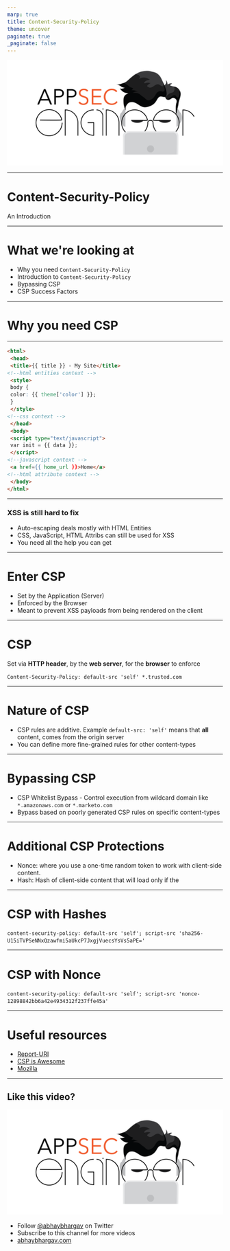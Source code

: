 ```yaml
---
marp: true
title: Content-Security-Policy
theme: uncover
paginate: true
_paginate: false
---
```

![bg contain](img/logo.png)

---
# <!--fit--> Content-Security-Policy

An Introduction

---

# What we're looking at

* Why you need `Content-Security-Policy`
* Introduction to `Content-Security-Policy`
* Bypassing CSP
* CSP Success Factors

---
# <!--fit--> Why you need CSP

---

```html
<html>
 <head>
 <title>{{ title }} - My Site</title>
<!--html entities context -->
 <style>
 body {
 color: {{ theme['color'] }};
 }
 </style>
<!--css context -->
 </head>
 <body>
 <script type="text/javascript">
 var init = {{ data }};
 </script>
<!--javascript context -->
 <a href={{ home_url }}>Home</a>
<!--html attribute context -->
 </body>
</html>
```

---
### XSS is still hard to fix

* Auto-escaping deals mostly with HTML Entities
* CSS, JavaScript, HTML Attribs can still be used for XSS
* You need all the help you can get

--- 
# Enter CSP
* Set by the Application (Server)
* Enforced by the Browser
* Meant to prevent XSS payloads from being rendered on the client

---
# CSP

Set via **HTTP header**, by the **web server**, for the **browser** to enforce

```
Content-Security-Policy: default-src 'self' *.trusted.com
```

---
# Nature of CSP

* CSP rules are additive. Example `default-src: 'self'` means that **all** content, comes from the origin server
* You can define more fine-grained rules for other content-types

---
# Bypassing CSP

* CSP Whitelist Bypass - Control execution from wildcard domain like `*.amazonaws.com` or `*.marketo.com` 
* Bypass based on poorly generated CSP rules on specific content-types

---
# Additional CSP Protections

* Nonce: where you use a one-time random token to work with client-side content.
* Hash: Hash of client-side content that will load only if the 

---
# CSP with Hashes

`content-security-policy: default-src 'self'; script-src 'sha256-U15iTVPSeNNxQzawfmi5aUkcP7JxgjVuecsYsVs5aPE='`

---
# CSP with Nonce

`content-security-policy: default-src 'self'; script-src 'nonce-12898842bb6a42e4934312f237ffe45a'`

---
# Useful resources

* [Report-URI](https://report-uri.com/)
* [CSP is Awesome](https://www.cspisawesome.com)
* [Mozilla](https://developer.mozilla.org/en-US/docs/Web/HTTP/CSP)

---
## Like this video? 
![bg contain right](img/logo.png)
* Follow [@abhaybhargav](https://www.twitter.com/abhaybhargav) on Twitter
* Subscribe to this channel for more videos
* [abhaybhargav.com](https://www.abhaybhargav.com)